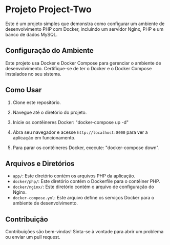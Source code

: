 # Projeto Project-Two

Este é um projeto simples que demonstra como configurar um ambiente de desenvolvimento PHP com Docker, incluindo um servidor Nginx, PHP e um banco de dados MySQL.

## Configuração do Ambiente

Este projeto usa Docker e Docker Compose para gerenciar o ambiente de desenvolvimento. Certifique-se de ter o Docker e o Docker Compose instalados no seu sistema.

## Como Usar

1. Clone este repositório.

2. Navegue até o diretório do projeto.
   
3. Inicie os contêineres Docker: "docker-compose up -d"
 
4. Abra seu navegador e acesse `http://localhost:8000` para ver a aplicação em funcionamento.

5. Para parar os contêineres Docker, execute: "docker-compose down".

## Arquivos e Diretórios

- `app/`: Este diretório contém os arquivos PHP da aplicação.
- `docker/php/`: Este diretório contém o Dockerfile para o contêiner PHP.
- `docker/nginx/`: Este diretório contém o arquivo de configuração do Nginx.
- `docker-compose.yml`: Este arquivo define os serviços Docker para o ambiente de desenvolvimento.

## Contribuição

Contribuições são bem-vindas! Sinta-se à vontade para abrir um problema ou enviar um pull request.
